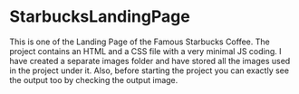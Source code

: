 # StarbucksLandingPage

This is one of the Landing Page of the Famous Starbucks Coffee. The project contains an HTML and a CSS file with a very minimal JS coding.
I have created a separate images folder and have stored all the images used in the project under it. 
Also, before starting the project you can exactly see the output too by checking the output image.
